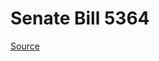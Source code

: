 # Senate Bill 5364

[Source](http://lawfilesext.leg.wa.gov/biennium/2021-22/Xml/Bills/Senate%20Bills/5364.xml)